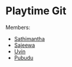 # Playtime Git

Members:

 - [Sathimantha](https://github.com/Cenfracee)
 - [Sajeewa](https://github.com/Sajeewa-Dilshan)
 - [Uvin](https://github.com/uvin6667)
 - [Pubudu](https://github.com/pubudu20)

